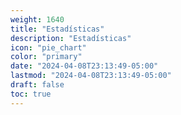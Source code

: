 ```yaml
---
weight: 1640
title: "Estadísticas"
description: "Estadísticas"
icon: "pie_chart"
color: "primary"
date: "2024-04-08T23:13:49-05:00"
lastmod: "2024-04-08T23:13:49-05:00"
draft: false
toc: true
---
```

